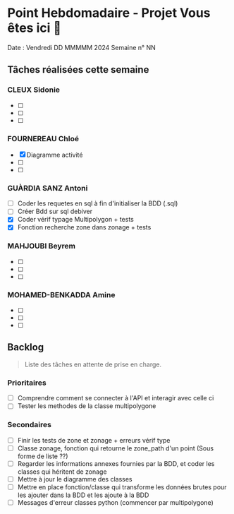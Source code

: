 # Point Hebdomadaire - Projet Vous êtes ici 🎯

Date : Vendredi DD MMMMM 2024
Semaine n° NN

## Tâches réalisées cette semaine

### CLEUX Sidonie

- [ ] 
- [ ] 
- [ ] 

### FOURNEREAU Chloé

- [x] Diagramme activité
- [ ] 
- [ ] 

### GUÀRDIA SANZ Antoni

- [ ] Coder les requetes en sql à fin d'initialiser la BDD (.sql)
- [ ] Créer Bdd sur sql debiver
- [X] Coder vérif typage Multipolygon + tests
- [X] Fonction recherche zone dans zonage + tests

###  MAHJOUBI Beyrem

- [ ] 
- [ ] 
- [ ] 


### MOHAMED-BENKADDA Amine

- [ ] 
- [ ] 
- [ ] 


## Backlog

> Liste des tâches en attente de prise en charge.

### Prioritaires

- [ ] Comprendre comment se connecter à l'API et interagir avec celle ci
- [ ] Tester les methodes de la classe multipolygone

### Secondaires

- [ ] Finir les tests de zone et zonage + erreurs vérif type
- [ ] Classe zonage, fonction qui retourne le zone_path d'un point (Sous forme de liste ??)
- [ ] Regarder les informations annexes fournies par la BDD, et coder les classes qui héritent  de zonage
- [ ] Mettre à jour le diagramme des classes 
- [ ] Mettre en place fonction/classe qui transforme les données brutes pour les ajouter dans la BDD et les ajoute à la BDD
- [ ] Messages d'erreur classes python (commencer par multipolygone)
